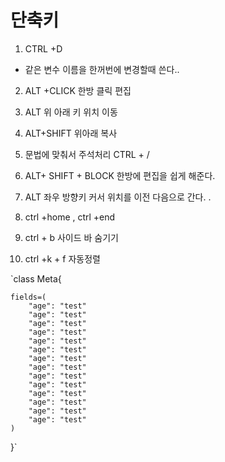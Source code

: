 # 단축키

 1. CTRL +D 

  - 같은 변수 이름을 한꺼번에 변경할때 쓴다..
 2. ALT +CLICK  한방 클릭 편집

 3.  ALT  위 아래 키  위치 이동

 4.  ALT+SHIFT 위아래 복사

 5. 문법에 맞춰서  주석처리 CTRL  + /

 6. ALT+ SHIFT + BLOCK 한방에 편집을 쉽게 해준다. 

 7. ALT  좌우 방향키 커서 위치를 이전 다음으로 간다. .

 8. ctrl +home , ctrl +end 

 9. ctrl + b   사이드 바 숨기기

10. ctrl +k + f  자동정렬
 
`class Meta{
    
    fields=(
        "age": "test"
        "age": "test"
        "age": "test"
        "age": "test"
        "age": "test"
        "age": "test"
        "age": "test"
        "age": "test"
        "age": "test"
        "age": "test"
        "age": "test"
        "age": "test"
        "age": "test"
        "age": "test"
    )
}`